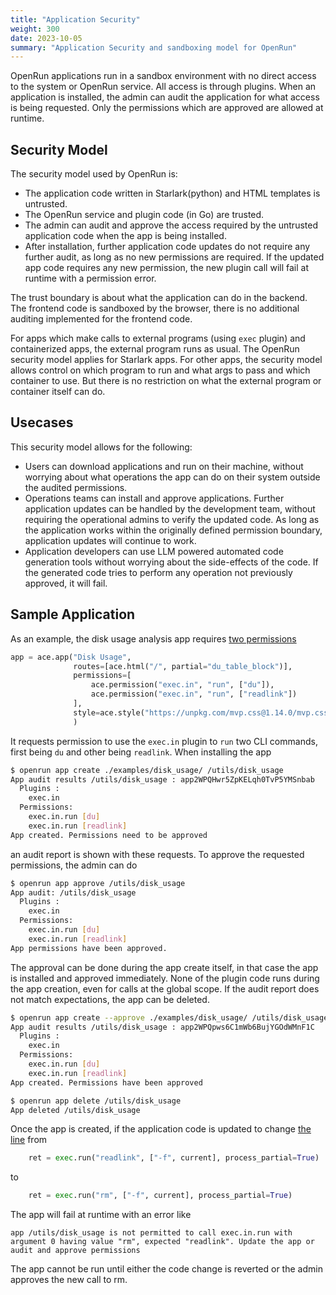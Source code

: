 ```yaml
---
title: "Application Security"
weight: 300
date: 2023-10-05
summary: "Application Security and sandboxing model for OpenRun"
---
```


OpenRun applications run in a sandbox environment with no direct access to the system or OpenRun service. All access is through plugins. When an application is installed, the admin can audit the application for what access is being requested. Only the permissions which are approved are allowed at runtime.

## Security Model

The security model used by OpenRun is:

- The application code written in Starlark(python) and HTML templates is untrusted.
- The OpenRun service and plugin code (in Go) are trusted.
- The admin can audit and approve the access required by the untrusted application code when the app is being installed.
- After installation, further application code updates do not require any further audit, as long as no new permissions are required. If the updated app code requires any new permission, the new plugin call will fail at runtime with a permission error.

The trust boundary is about what the application can do in the backend. The frontend code is sandboxed by the browser, there is no additional auditing implemented for the frontend code.

For apps which make calls to external programs (using `exec` plugin) and containerized apps, the external program runs as usual. The OpenRun security model applies for Starlark apps. For other apps, the security model allows control on which program to run and what args to pass and which container to use. But there is no restriction on what the external program or container itself can do.

## Usecases

This security model allows for the following:

- Users can download applications and run on their machine, without worrying about what operations the app can do on their system outside the audited permissions.
- Operations teams can install and approve applications. Further application updates can be handled by the development team, without requiring the operational admins to verify the updated code. As long as the application works within the originally defined permission boundary, application updates will continue to work.
- Application developers can use LLM powered automated code generation tools without worrying about the side-effects of the code. If the generated code tries to perform any operation not previously approved, it will fail.

## Sample Application

As an example, the disk usage analysis app requires [two permissions](https://github.com/openrundev/openrun/blob/8b8975cea2d650c9f80dab6eb70cc5b2ddbe5c40/examples/disk_usage/app.star#L42)

```python {filename="app.star"}
app = ace.app("Disk Usage",
              routes=[ace.html("/", partial="du_table_block")],
              permissions=[
                  ace.permission("exec.in", "run", ["du"]),
                  ace.permission("exec.in", "run", ["readlink"])
              ],
              style=ace.style("https://unpkg.com/mvp.css@1.14.0/mvp.css"),
              )
```

It requests permission to use the `exec.in` plugin to `run` two CLI commands, first being `du` and other being `readlink`. When installing the app

```bash
$ openrun app create ./examples/disk_usage/ /utils/disk_usage
App audit results /utils/disk_usage : app2WPQHwr5ZpKELqh0TvP5YMSnbab
  Plugins :
    exec.in
  Permissions:
    exec.in.run [du]
    exec.in.run [readlink]
App created. Permissions need to be approved
```

an audit report is shown with these requests. To approve the requested permissions, the admin can do

```bash
$ openrun app approve /utils/disk_usage
App audit: /utils/disk_usage
  Plugins :
    exec.in
  Permissions:
    exec.in.run [du]
    exec.in.run [readlink]
App permissions have been approved.
```

The approval can be done during the app create itself, in that case the app is installed and approved immediately. None of the plugin code runs during the app creation, even for calls at the global scope. If the audit report does not match expectations, the app can be deleted.

```bash
$ openrun app create --approve ./examples/disk_usage/ /utils/disk_usage
App audit results /utils/disk_usage : app2WPQpws6C1mWb6BujYGOdWMnF1C
  Plugins :
    exec.in
  Permissions:
    exec.in.run [du]
    exec.in.run [readlink]
App created. Permissions have been approved

$ openrun app delete /utils/disk_usage
App deleted /utils/disk_usage
```

Once the app is created, if the application code is updated to change [the line](https://github.com/openrundev/openrun/blob/8b8975cea2d650c9f80dab6eb70cc5b2ddbe5c40/examples/disk_usage/app.star#L9) from

```python {filename="app.star"}
    ret = exec.run("readlink", ["-f", current], process_partial=True)
```

to

```python {filename="app.star"}
    ret = exec.run("rm", ["-f", current], process_partial=True)
```

The app will fail at runtime with an error like

```
app /utils/disk_usage is not permitted to call exec.in.run with argument 0 having value "rm", expected "readlink". Update the app or audit and approve permissions
```

The app cannot be run until either the code change is reverted or the admin approves the new call to rm.
